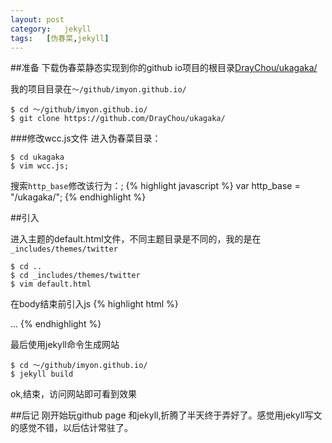 ```yaml
---
layout:	post
category:	jekyll
tags:	[伪春菜,jekyll]
---
```


##准备
下载伪春菜静态实现到你的github io项目的根目录[DrayChou/ukagaka/](https://github.com/DrayChou/ukagaka/)

我的项目目录在`～/github/imyon.github.io/`

	$ cd ～/github/imyon.github.io/
	$ git clone https://github.com/DrayChou/ukagaka/

###修改wcc.js文件
进入伪春菜目录：

	$ cd ukagaka
	$ vim wcc.js;

搜索`http_base`修改该行为：;
{% highlight javascript %}
var http_base = "/ukagaka/";
{% endhighlight %}

##引入

进入主题的default.html文件，不同主题目录是不同的，我的是在`_includes/themes/twitter`

	$ cd ..
	$ cd _includes/themes/twitter
	$ vim default.html
在body结束前引入js
{% highlight html %}
<body>
	...
	<!--引入伪春菜-->
	<script src="http://code.jquery.com/jquery.min.js"></script>
	<script type="text/javascript" src="/ukagaka/wcc.js"></script>
</body>
{% endhighlight %}

最后使用jekyll命令生成网站

	$ cd ～/github/imyon.github.io/
	$ jekyll build

ok,结束，访问网站即可看到效果

##后记
刚开始玩github page 和jekyll,折腾了半天终于弄好了。感觉用jekyll写文的感觉不错，以后估计常驻了。
